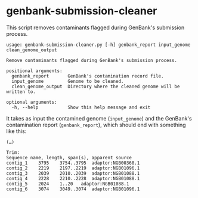 # genbank-submission-cleaner

This script removes contaminants flagged during GenBank's submission process.

```
usage: genbank-submission-cleaner.py [-h] genbank_report input_genome clean_genome_output

Remove contaminants flagged during GenBank's submission process.

positional arguments:
  genbank_report       GenBank's contamination record file.
  input_genome         Genome to be cleaned.
  clean_genome_output  Directory where the cleaned genome will be written to.

optional arguments:
  -h, --help           Show this help message and exit
```

It takes as input the contamined genome (`input_genome`) and the GenBank's contamination report (`genbank_report`), which should end with something like this:

```
(…)

Trim:
Sequence name, length, span(s), apparent source
contig_1	3795	3754..3795	adaptor:NGB00360.1
contig_2	2219	2197..2219	adaptor:NGB01096.1
contig_3	2039	2010..2039	adaptor:NGB01088.1
contig_4	2228	2210..2228	adaptor:NGB01088.1
contig_5	2024	1..20	adaptor:NGB01088.1
contig_6	3074	3049..3074	adaptor:NGB01096.1
```